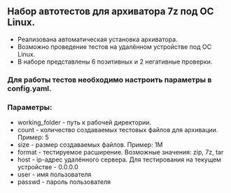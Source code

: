 ## Набор автотестов для архиватора 7z под ОС Linux.

- Реализована автоматическая установка архиватора.
- Возможно проведение тестов на удалённом устройстве под ОС Linux.
- В наборе представлены 6 позитивных и 2 негативные проверки.

### Для работы тестов необходимо настроить параметры в config.yaml.

### Параметры:

- working_folder - путь к рабочей директории.
- count - количество создаваемых тестовых файлов для архивации. Пример: 5
- size - размер создаваемых файлов. Пример: 1M
- format - тестируемое расширение. Возможные значения: zip, 7z, tar
- host - ip-адрес удалённого сервера. Для тестирования на текущем устройстве - 0.0.0.0
- user - имя пользователя
- passwd - пароль пользователя
